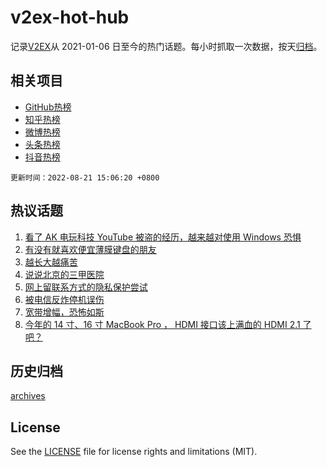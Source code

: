 # v2ex-hot-hub

 记录[V2EX](https://www.v2ex.com/)从 2021-01-06 日至今的热门话题。每小时抓取一次数据，按天[归档](archives)。
 
 ## 相关项目

- [GitHub热榜](https://github.com/snaildev/github-hot-hub)
- [知乎热榜](https://github.com/snaildev/zhihu-hot-hub)
- [微博热榜](https://github.com/snaildev/weibo-hot-hub)
- [头条热榜](https://github.com/snaildev/toutiao-hot-hub)
- [抖音热榜](https://github.com/snaildev/douyin-hot-hub)


 `更新时间：2022-08-21 15:06:20 +0800`

## 热议话题

1. [看了 AK 电玩科技 YouTube 被盗的经历，越来越对使用 Windows 恐惧](https://www.v2ex.com/t/874221)
1. [有没有就喜欢便宜薄膜键盘的朋友](https://www.v2ex.com/t/874190)
1. [越长大越痛苦](https://www.v2ex.com/t/874245)
1. [说说北京的三甲医院](https://www.v2ex.com/t/874233)
1. [网上留联系方式的隐私保护尝试](https://www.v2ex.com/t/874281)
1. [被电信反炸停机误伤](https://www.v2ex.com/t/874193)
1. [宽带增幅，恐怖如斯](https://www.v2ex.com/t/874249)
1. [今年的 14 寸、16 寸 MacBook Pro ， HDMI 接口该上满血的 HDMI 2.1 了吧？](https://www.v2ex.com/t/874263)

## 历史归档

[archives](archives)

## License

See the [LICENSE](LICENSE) file for license rights and limitations (MIT).
